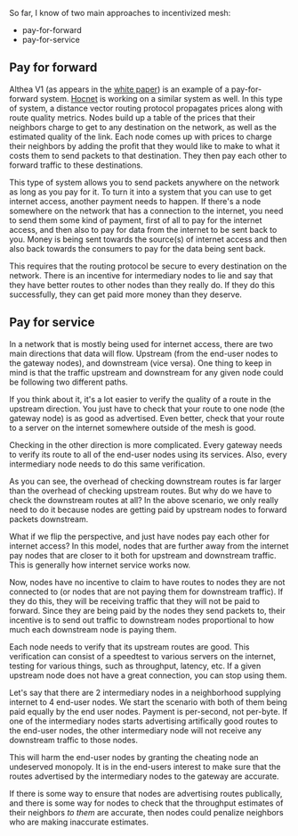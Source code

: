 So far, I know of two main approaches to incentivized mesh:
- pay-for-forward
- pay-for-service

## Pay for forward

Althea V1 (as appears in the [white paper]()) is an example of a pay-for-forward system. [Hocnet]() is working on a similar system as well. In this type of system, a distance vector routing protocol propagates prices along with route quality metrics. Nodes build up a table of the prices that their neighbors charge to get to any destination on the network, as well as the estimated quality of the link. Each node comes up with prices to charge their neighbors by adding the profit that they would like to make to what it costs them to send packets to that destination. They then pay each other to forward traffic to these destinations.

This type of system allows you to send packets anywhere on the network as long as you pay for it. To turn it into a system that you can use to get internet access, another payment needs to happen. If there's a node somewhere on the network that has a connection to the internet, you need to send them some kind of payment, first of all to pay for the internet access, and then also to pay for data from the internet to be sent back to you. Money is being sent towards the source(s) of internet access and then also back towards the consumers to pay for the data being sent back.

This requires that the routing protocol be secure to every destination on the network. There is an incentive for intermediary nodes to lie and say that they have better routes to other nodes than they really do. If they do this successfully, they can get paid more money than they deserve.

## Pay for service

In a network that is mostly being used for internet access, there are two main directions that data will flow. Upstream (from the end-user nodes to the gateway nodes), and downstream (vice versa). One thing to keep in mind is that the traffic upstream and downstream for any given node could be following two different paths.

If you think about it, it's a lot easier to verify the quality of a route in the upstream direction. You just have to check that your route to one node (the gateway node) is as good as advertised. Even better, check that your route to a server on the internet somewhere outside of the mesh is good.

Checking in the other direction is more complicated. Every gateway needs to verify its route to all of the end-user nodes using its services. Also, every intermediary node needs to do this same verification.

As you can see, the overhead of checking downstream routes is far larger than the overhead of checking upstream routes. But why do we have to check the downstream routes at all? In the above scenario, we only really need to do it because nodes are getting paid by upstream nodes to forward packets downstream.

What if we flip the perspective, and just have nodes pay each other for internet access? In this model, nodes that are further away from the internet pay nodes that are closer to it both for upstream and downstream traffic. This is generally how internet service works now.

Now, nodes have no incentive to claim to have routes to nodes they are not connected to (or nodes that are not paying them for downstream traffic). If they do this, they will be receiving traffic that they will not be paid to forward. Since they are being paid by the nodes they send packets to, their incentive is to send out traffic to downstream nodes proportional to how much each downstream node is paying them.

Each node needs to verify that its upstream routes are good. This verification can consist of a speedtest to various servers on the internet, testing for various things, such as throughput, latency, etc. If a given upstream node does not have a great connection, you can stop using them.

Let's say that there are 2 intermediary nodes in a neighborhood supplying internet to 4 end-user nodes. We start the scenario with both of them being paid equally by the end user nodes. Payment is per-second, not per-byte. If one of the intermediary nodes starts advertising artifically good routes to the end-user nodes, the other intermediary node will not receive any downstream traffic to those nodes.

This will harm the end-user nodes by granting the cheating node an undeserved monopoly. It is in the end-users interest to make sure that the routes advertised by the intermediary nodes to the gateway are accurate.

If there is some way to ensure that nodes are advertising routes publically, and there is some way for nodes to check that the throughput estimates of their neighbors *to them* are accurate, then nodes could penalize neighbors who are making inaccurate estimates.